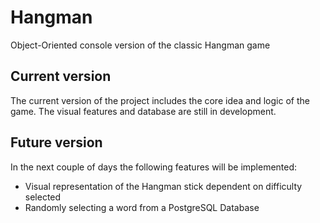 # Hangman
Object-Oriented console version of the classic Hangman game

## Current version
The current version of the project includes the core idea and logic of the game. The visual features and database are still in development. 


## Future version
In the next couple of days the following features will be implemented:
- Visual representation of the Hangman stick dependent on difficulty selected
- Randomly selecting a word from a PostgreSQL Database

